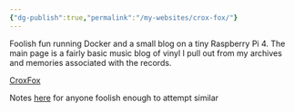 ```yaml
---
{"dg-publish":true,"permalink":"/my-websites/crox-fox/"}
---
```


Foolish fun running Docker and a small blog on a tiny Raspberry Pi 4.
The main page is a fairly basic music blog of vinyl I pull out from my archives and memories associated with the records.

[CroxFox](https://croxfox.uk/)

Notes [here](https://pi-lab.croxfox.uk/) for anyone foolish enough to attempt similar



